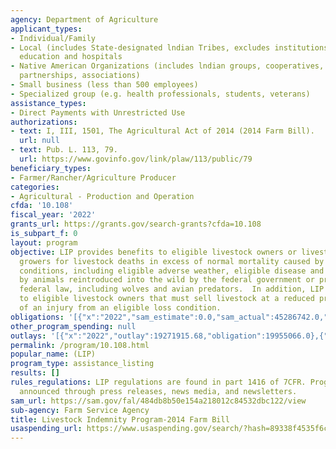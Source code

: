 ```yaml
---
agency: Department of Agriculture
applicant_types:
- Individual/Family
- Local (includes State-designated lndian Tribes, excludes institutions of higher
  education and hospitals
- Native American Organizations (includes lndian groups, cooperatives, corporations,
  partnerships, associations)
- Small business (less than 500 employees)
- Specialized group (e.g. health professionals, students, veterans)
assistance_types:
- Direct Payments with Unrestricted Use
authorizations:
- text: I, III, 1501, The Agricultural Act of 2014 (2014 Farm Bill).
  url: null
- text: Pub. L. 113, 79.
  url: https://www.govinfo.gov/link/plaw/113/public/79
beneficiary_types:
- Farmer/Rancher/Agriculture Producer
categories:
- Agricultural - Production and Operation
cfda: '10.108'
fiscal_year: '2022'
grants_url: https://grants.gov/search-grants?cfda=10.108
is_subpart_f: 0
layout: program
objective: LIP provides benefits to eligible livestock owners or livestock contract
  growers for livestock deaths in excess of normal mortality caused by eligible loss
  conditions, including eligible adverse weather, eligible disease and by attacks
  by animals reintroduced into the wild by the federal government or protected by
  federal law, including wolves and avian predators.  In addition, LIP provides assistance
  to eligible livestock owners that must sell livestock at a reduced price because
  of an injury from an eligible loss condition.
obligations: '[{"x":"2022","sam_estimate":0.0,"sam_actual":45286742.0,"usa_spending_actual":19955066.0},{"x":"2023","sam_estimate":40000000.0,"sam_actual":0.0,"usa_spending_actual":54463209.0},{"x":"2024","sam_estimate":40000000.0,"sam_actual":0.0,"usa_spending_actual":72634767.0}]'
other_program_spending: null
outlays: '[{"x":"2022","outlay":19271915.68,"obligation":19955066.0},{"x":"2023","outlay":54388919.18,"obligation":54463209.0},{"x":"2024","outlay":53303853.99,"obligation":72634767.0}]'
permalink: /program/10.108.html
popular_name: (LIP)
program_type: assistance_listing
results: []
rules_regulations: LIP regulations are found in part 1416 of 7CFR. Program is also
  announced through press releases, news media, and newsletters.
sam_url: https://sam.gov/fal/484db8b50e154a218012c84532dbc122/view
sub-agency: Farm Service Agency
title: Livestock Indemnity Program-2014 Farm Bill
usaspending_url: https://www.usaspending.gov/search/?hash=89338f4535f6c6312032ba324ec85177
---
```

